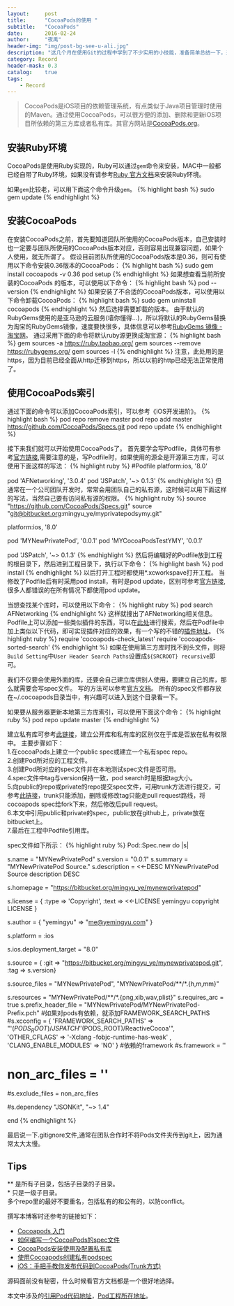 ```yaml
---
layout:     post
title:      "CocoaPods的使用 "
subtitle:   "CocoaPods"
date:       2016-02-24
author:     "夜禹"
header-img: "img/post-bg-see-u-ali.jpg"
description: "这几个月在使用Git的过程中学到了不少实用的小技能，准备简单总结一下，来与大家分享。也欢迎大家在评论区不断补充~"
category: Record
header-mask: 0.3
catalog:    true
tags:
    - Record
---
```


> CocoaPods是iOS项目的依赖管理系统，有点类似于Java项目管理时使用的Maven。通过使用CocoaPods，可以很方便的添加、删除和更新iOS项目所依赖的第三方库或者私有库。其官方网站是[CocoaPods.org](https://cocoapods.org/)。

## 安装Ruby环境
CocoaPods是使用Ruby实现的，Ruby可以通过```gem```命令来安装，MAC中一般都已经自带了Ruby环境，如果没有请参考[Ruby 官方文档](https://www.ruby-lang.org/en/documentation/installation/)来安装Ruby环境。



如果```gem```比较老，可以用下面这个命令升级```gem```。
{% highlight bash %}
	sudo gem update
{% endhighlight %}

## 安装CocoaPods
在安装CocoaPods之前，首先要知道团队所使用的CocoaPods版本，自己安装时也一定要与团队所使用的CocoaPods版本对应，否则容易出现兼容问题，如果个人使用，就无所谓了。
假设目前团队所使用的CocoaPods版本是0.36，则可有使用以下命令安装0.36版本的CocoaPods：
{% highlight bash %}
sudo gem install cocoapods -v 0.36
pod setup
{% endhighlight %}
如果想查看当前所安装的CocoaPods 的版本，可以使用以下命令：
{% highlight bash %}
	pod --version
{% endhighlight %}
如果安装了不合适的CocoaPods版本，可以使用以下命令卸载CocoaPods：
{% highlight bash %}
	sudo gem uninstall cocoapods
{% endhighlight %}
然后选择需要卸载的版本。
由于默认的RubyGems使用的是亚马逊的云服务(墙你懂得...)，所以将默认的RubyGems替换为淘宝的RubyGems镜像，速度要快很多，具体信息可以参考[RubyGems 镜像 - 淘宝网](https://ruby.taobao.org)。
通过采用下面的命令将默认ruby源更换成淘宝源：
{% highlight bash %}
gem sources -a https://ruby.taobao.org/
gem sources --remove https://rubygems.org/
gem sources -l
{% endhighlight %}
注意，此处用的是https，因为目前已经全面从http迁移到https，所以以前的http已经无法正常使用了。

## 使用CocoaPods索引
通过下面的命令可以添加CocoaPods索引，可以参考《iOS开发进阶》。
{% highlight bash %}
pod repo remove master
pod repo add master https://github.com/CocoaPods/Specs.git
pod repo update
{% endhighlight %}

接下来我们就可以开始使用CocoaPods了。
首先要学会写Podfile，具体可有参考[官方链接](https://guides.cocoapods.org/using/the-podfile.html),需要注意的是，写Podfile时，如果使用的源全是开源第三方库，可以使用下面这样的写法：
{% highlight ruby %}
#Podfile
platform:ios, '8.0'

pod 'AFNetworking', '3.0.4'
pod 'JSPatch', '~> 0.1.3'
{% endhighlight %}
但通常在一个公司团队开发时，常常会用团队自己的私有源，这时候可以用下面这样的写法，当然自己要有访问私有源的权限。
{% highlight ruby %}
source "https://github.com/CocoaPods/Specs.git"
source "git@bitbucket.org:mingyu_ye/myprivatepodsymy.git"

platform:ios, '8.0'

pod 'MYNewPrivatePod', '0.0.1'
pod 'MYCocoaPodsTestYMY', '0.0.1'

pod 'JSPatch', '~> 0.1.3'
{% endhighlight %}
然后将编辑好的Podfile放到工程的根目录下，然后进到工程目录下，执行以下命令：
{% highlight bash %}
pod install
{% endhighlight %}
以后打开工程时都使用*.xcworkspave打开工程。
当修改了Podfile后有时采用pod install，有时是pod update，区别可参考[官方链接](https://guides.cocoapods.org/using/pod-install-vs-update.html),很多人都错误的在所有情况下都使用pod update。

当想查找某个库时，可以使用以下命令：
{% highlight ruby %}
pod search AFNetworking
{% endhighlight %}
这样就搜出了AFNetworking相关信息。
Podfile上可以添加一些类似插件的东西，可以在[此处](https://rubygems.org/gems/)进行搜索，然后在Podfile中加上类似以下代码，即可实现插件对应的效果，有一个写的不错的[插件地址](https://github.com/mahaiyannn?tab=repositories)。
{% highlight ruby %}
require 'cocoapods-check_latest'
require 'cocoapods-sorted-search'
{% endhighlight %}
如果在使用第三方库时找不到头文件，则将```Build Setting```中```User Header Search Paths```设置成```${SRCROOT} recursive```即可。

我们不仅要会使用外面的库，还要会自己建立库供别人使用，要建立自己的库，那么就需要会写spec文件。
写的方法可以参考[官方文档](https://guides.cocoapods.org/making/specs-and-specs-repo.html)。
所有的spec文件都存放在~/.cocoapods目录当中，有兴趣可以进入到这个目录看一下。

如果要从服务器更新本地第三方库索引，可以使用下面这个命令：
{% highlight ruby %}
pod repo update master
{% endhighlight %}

建立私有库可参考[此链接](https://nicolastinkl.gitbooks.io/just-for-life/content/ios_private_cocoapods.html)，建立公开库和私有库的区别仅在于库是否放在私有权限中。
主要步骤如下：<br />
1.在cocoaPods上建立一个public spec或建立一个私有spec repo。<br />
2.创建Pod所对应的工程文件。<br />
3.创建Pod所对应的spec文件并在本地测试spec文件是否可用。<br />
4.spec文件中tag与version保持一致，pod search时是根据tag大小。<br />
5.向public的repo或private的repo提交spec文件，可用trunk方法进行提交，可参考[此链接](https://guides.cocoapods.org/making/getting-setup-with-trunk.html)，trunk只能添加，删除或修改tag只能走pull request路线，将cocoapods spec给fork下来，然后修改后pull request。<br />
6.本文中引用public和private的spec，public放在github上，private放在bitbucket上。<br />
7.最后在工程中Podfile引用库。<br />

spec文件如下所示：
{% highlight ruby %}
Pod::Spec.new do |s|

  s.name         = "MYNewPrivatePod"
  s.version      = "0.0.1"
  s.summary      = "MYNewPrivatePod Source."
  s.description  = <<-DESC
                   MYNewPrivatePod Source description
                   DESC

  s.homepage     = "https://bitbucket.org/mingyu_ye/mynewprivatepod"

  s.license = {
    :type => 'Copyright',
    :text => <<-LICENSE
           yemingyu copyright
    LICENSE
  }

  s.author             = { "yemingyu" => "me@yemingyu.com" }

  s.platform     = :ios

  s.ios.deployment_target = "8.0"

  s.source       = { :git => "https://bitbucket.org/mingyu_ye/mynewprivatepod.git", :tag => s.version}

  s.source_files  = "MYNewPrivatePod", "MYNewPrivatePod/**/*.{h,m,mm}"
  
  s.resources = "MYNewPrivatePod/**/*.{png,xib,wav,plist}"
  s.requires_arc = true
  s.prefix_header_file = "MYNewPrivatePod/MYNewPrivatePod-Prefix.pch"
  #如果对pods有依赖，就添加FRAMEWORK_SEARCH_PATHS
  #s.xcconfig = { 'FRAMEWORK_SEARCH_PATHS' => "'$(PODS_ROOT)/JSPATCH' '$(PODS_ROOT)/ReactiveCocoa'", 'OTHER_CFLAGS' => '-Xclang -fobjc-runtime-has-weak' , 'CLANG_ENABLE_MODULES' => 'NO' }
  #依赖的framework
  #s.framework = ''
  # non_arc_files = '' 
  #s.exclude_files = non_arc_files

  #s.dependency "JSONKit", "~> 1.4"

end
{% endhighlight %}

最后说一下.gitignore文件,通常在团队合作时不将Pods文件夹传到git上，因为通常太大太慢。

## Tips
** 是所有子目录，包括子目录的子目录。<br />
* 只是一级子目录。<br />
多个repo里的最好不要重名，包括私有的和公有的，以防conflict。

撰写本博客时还参考的链接如下：
<ul>
<li><a href="http://studentdeng.github.io/blog/2013/09/13/cocoapods-tutorial/">Cocoapods 入门</a></li>
<li><a href="http://ishalou.com/blog/2012/10/16/how-to-create-a-cocoapods-spec-file/">如何编写一个CocoaPods的spec文件</a></li>
<li><a href="http://www.exiatian.com/cocoapods%E5%AE%89%E8%A3%85%E4%BD%BF%E7%94%A8%E5%8F%8A%E9%85%8D%E7%BD%AE%E7%A7%81%E6%9C%89%E5%BA%93/">CocoaPods安装使用及配置私有库</a></li>
<li><a href="http://www.cocoachina.com/ios/20150228/11206.html">使用Cocoapods创建私有podspec</a></li>
<li><a href="http://www.cnblogs.com/wengzilin/p/4742530.html">iOS：手把手教你发布代码到CocoaPods(Trunk方式)</a></li>
</ul>

源码面前没有秘密，什么时候看官方文档都是一个很好地选择。

本文中涉及的[引用Pod代码地址](https://github.com/yemingyu/MYTestGetPods)，[Pod工程所在地址](https://github.com/yemingyu/MYCocoaPodsTest)。

